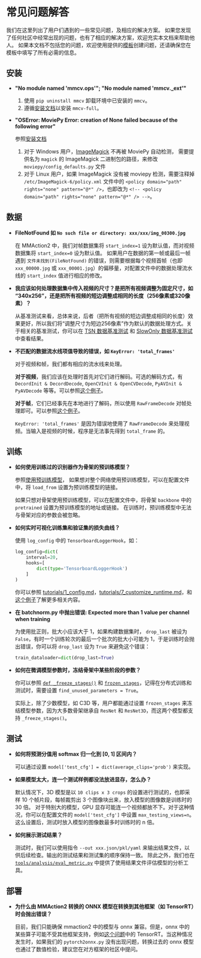 # 常见问题解答

我们在这里列出了用户们遇到的一些常见问题，及相应的解决方案。
如果您发现了任何社区中经常出现的问题，也有了相应的解决方案，欢迎充实本文档来帮助他人。
如果本文档不包括您的问题，欢迎使用提供的[模板](/.github/ISSUE_TEMPLATE/error-report.md)创建问题，还请确保您在模板中填写了所有必需的信息。

## 安装

- **"No module named 'mmcv.ops'"; "No module named 'mmcv._ext'"**

    1. 使用 `pip uninstall mmcv` 卸载环境中已安装的 `mmcv`。
    2. 遵循[安装文档](https://mmcv.readthedocs.io/en/latest/#installation)以安装 `mmcv-full`。

- **"OSError: MoviePy Error: creation of None failed because of the following error"**

    参照[安装文档](https://github.com/open-mmlab/mmaction2/blob/master/docs/install.md#requirements)
    1. 对于 Windows 用户，[ImageMagick](https://www.imagemagick.org/script/index.php) 不再被 MoviePy 自动检测，
    需要提供名为 `magick` 的 ImageMagick 二进制包的路径，来修改 `moviepy/config_defaults.py` 文件
    2. 对于 Linux 用户，如果 ImageMagick 没有被 moviepy 检测，需要注释掉 `/etc/ImageMagick-6/policy.xml` 文件中的 `<policy domain="path" rights="none" pattern="@*" />`，也即改为 `<!-- <policy domain="path" rights="none" pattern="@*" /> -->`。

## 数据

- **FileNotFound 如 `No such file or directory: xxx/xxx/img_00300.jpg`**

    在 MMAction2 中，我们对帧数据集将 `start_index=1` 设为默认值，而对视频数据集将 `start_index=0` 设为默认值。
    如果用户在数据的第一帧或最后一帧遇到 `文件未找到(FileNotFound)` 的错误，则需要根据每个视频首帧（也即 `xxx_00000.jpg` 或 `xxx_00001.jpg`）的偏移量，对配置文件中的数据处理流水线的 `start_index` 值进行相应的修改。

- **我应该如何处理数据集中传入视频的尺寸？是把所有视频调整为固定尺寸，如 “340x256”，还是把所有视频的短边调整成相同的长度（256像素或320像素）？**

    从基准测试来看，总体来说，后者（把所有视频的短边调整成相同的长度）效果更好，所以我们将“调整尺寸为短边256像素”作为默认的数据处理方式。关于相关的基准测试，你可以在 [TSN 数据基准测试](https://github.com/open-mmlab/mmaction2/tree/master/configs/recognition/tsn) 和 [SlowOnly 数据基准测试](https://github.com/open-mmlab/mmaction2/tree/master/configs/recognition/tsn)中查看结果。

- **不匹配的数据流水线项值导致的错误，如 `KeyError: 'total_frames'`**

    对于视频和帧，我们都有相应的流水线来处理。

    **对于视频**，我们应该在处理时首先对它们进行解码。可选的解码方式，有 `DecordInit & DecordDecode`, `OpenCVInit & OpenCVDecode`, `PyAVInit & PyAVDecode` 等等。可以参照[这个例子](https://github.com/open-mmlab/mmaction2/blob/023777cfd26bb175f85d78c455f6869673e0aa09/configs/recognition/slowfast/slowfast_r50_video_4x16x1_256e_kinetics400_rgb.py#L47-L49)。

    **对于帧**，它们已经事先在本地进行了解码，所以使用 `RawFrameDecode` 对帧处理即可。可以参照[这个例子](https://github.com/open-mmlab/mmaction2/blob/023777cfd26bb175f85d78c455f6869673e0aa09/configs/recognition/slowfast/slowfast_r50_8x8x1_256e_kinetics400_rgb.py#L49)。

    `KeyError: 'total_frames'` 是因为错误地使用了 `RawFrameDecode` 来处理视频。当输入是视频的时候，程序是无法事先得到 `total_frame` 的。

## 训练

- **如何使用训练过的识别器作为骨架的预训练模型？**

    参照[使用预训练模型](https://github.com/open-mmlab/mmaction2/blob/master/docs/tutorials/2_finetune.md#use-pre-trained-model)，
    如果想对整个网络使用预训练模型，可以在配置文件中，将 `load_from` 设置为预训练模型的链接。

    如果只想对骨架使用预训练模型，可以在配置文件中，将骨架 `backbone` 中的 `pretrained` 设置为预训练模型的地址或链接。
    在训练时，预训练模型中无法与骨架对应的参数会被忽略。

- **如何实时可视化训练集和验证集的损失曲线？**

    使用 `log_config` 中的 `TensorboardLoggerHook`，如：

    ```python
    log_config=dict(
        interval=20,
        hooks=[
            dict(type='TensorboardLoggerHook')
        ]
    )
    ```

    你可以参照 [tutorials/1_config.md](tutorials/1_config.md)，[tutorials/7_customize_runtime.md](tutorials/7_customize_runtime.md#log-config)，和[这个例子](https://github.com/open-mmlab/mmaction2/blob/master/configs/recognition/tsm/tsm_r50_1x1x8_50e_kinetics400_rgb.py#L118)了解更多相关内容。

- **在 batchnorm.py 中抛出错误: Expected more than 1 value per channel when training**

    为使用批正则，批大小应该大于 1，如果构建数据集时， `drop_last` 被设为 `False`，有时一个训练轮次的最后一个批次的批大小可能为 1，于是训练时会抛出错误，你可以将 `drop_last` 设为 `True` 来避免这个错误：

    ```python
    train_dataloader=dict(drop_last=True)
    ```

- **如何在微调模型参数时，冻结骨架中某些阶段的参数？**

    你可以参照 [`def _freeze_stages()`](https://github.com/open-mmlab/mmaction2/blob/0149a0e8c1e0380955db61680c0006626fd008e9/mmaction/models/backbones/x3d.py#L458) 和 [`frozen_stages`](https://github.com/open-mmlab/mmaction2/blob/0149a0e8c1e0380955db61680c0006626fd008e9/mmaction/models/backbones/x3d.py#L183-L184)，记得在分布式训练和测试时，需要设置 `find_unused_parameters = True`。

    实际上，除了少数模型，如 C3D 等，用户都能通过设置 `frozen_stages` 来冻结模型参数，因为大多数骨架继承自 `ResNet` 和 `ResNet3D`，而这两个模型都支持 `_freeze_stages()`。

## 测试

- **如何将预测分值用 softmax 归一化到 [0, 1] 区间内？**

    可以通过设置 `model['test_cfg'] = dict(average_clips='prob')` 来实现。

- **如果模型太大，连一个测试样例都没法放进显存，怎么办？**

    默认情况下，3D 模型是以 `10 clips x 3 crops` 的设置进行测试的，也即采样 10 个帧片段，每帧裁剪出 3 个图像块出来，放入模型的图像数是训练时的 30 倍。
    对于特别大的模型，GPU 显存可能连一个视频都放不下。对于这种情况，你可以在配置文件的 `model['test_cfg']` 中设置 `max_testing_views=n`。
    这么设置后，测试时放入模型的图像数最多时训练时的 n 倍。

- **如何展示测试结果？**

    测试时，我们可以使用指令 `--out xxx.json/pkl/yaml` 来输出结果文件，以供后续检查。输出的测试结果和测试集的顺序保持一致。
    除此之外，我们也在 [`tools/analysis/eval_metric.py`](/tools/analysis/eval_metric.py) 中提供了使用结果文件评估模型的分析工具。

## 部署

- **为什么由 MMAction2 转换的 ONNX 模型在转换到其他框架（如 TensorRT）时会抛出错误？**

    目前，我们只能确保 mmaction2 中的模型与 onnx 兼容。但是，onnx 中的某些算子可能不受其他框架支持，例如[这个问题](https://github.com/open-mmlab/mmaction2/issues/414)中的 TensorRT。当这种情况发生时，如果我们的 `pytorch2onnx.py` 没有出现问题，转换过去的 onnx 模型也通过了数值检验，建议您在对方框架的社区中提问。
